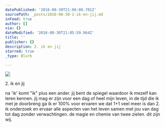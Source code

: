 ```yaml
---
datePublished: '2016-08-30T21:06:00.701Z'
sourcePath: _posts/2016-08-30-2-ik-en-jij.md
inFeed: true
author: []
via: {}
dateModified: '2016-08-30T21:05:59.964Z'
title: ''
publisher: {}
description: 2. ik en jij
starred: true
_type: Blurb

---
```

![](https://the-grid-user-content.s3-us-west-2.amazonaws.com/26650dd3-41f3-43ac-8197-0a1669c5804c.jpg)

2\. ik en jij

na 'ik' komt "ik" plus een ander. jij bent de spiegel waardoor ik mezelf kan leren kennen. jij mag er zijn voor een dag of heel mijn leven, in de tijd die ik met je doorbreng ga ik er 100% voor ervaren we dat 1+1 veel meer is dan 2\. ik onderzoek en ervaar alle aspecten van het leven samen met jou van dag tot dag zonder verwachtingen. de magie en chemie van twee zielen. dit zijn wij.